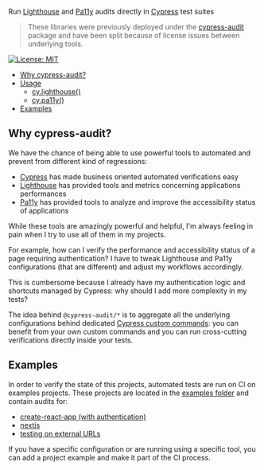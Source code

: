 Run [Lighthouse](https://developers.google.com/web/tools/lighthouse) and [Pa11y](https://github.com/pa11y/pa11y) audits directly in [Cypress](https://cypress.io/) test suites

> These libraries were previously deployed under the [cypress-audit](https://www.npmjs.com/package/cypress-audit) package and have been split because of license issues between underlying tools.

[![License: MIT](https://img.shields.io/badge/License-MIT-yellow.svg)](https://opensource.org/licenses/MIT)

- [Why cypress-audit?](#why-cypress-audit)
- [Usage](#usage)
  - [cy.lighthouse()](./packages/lighthouse/README.md)
  - [cy.pa11y()](./packages/pa11y/README.md)
- [Examples](#examples)

## Why cypress-audit?

We have the chance of being able to use powerful tools to automated and prevent from different kind of regressions:

- [Cypress](https://cypress.io/) has made business oriented automated verifications easy
- [Lighthouse](https://developers.google.com/web/tools/lighthouse) has provided tools and metrics concerning applications performances
- [Pa11y](https://pa11y.org/) has provided tools to analyze and improve the accessibility status of applications

While these tools are amazingly powerful and helpful, I'm always feeling in pain when I try to use all of them in my projects.

For example, how can I verify the performance and accessibility status of a page requiring authentication? I have to tweak Lighthouse and Pa11y configurations (that are different) and adjust my workflows accordingly.

This is cumbersome because I already have my authentication logic and shortcuts managed by Cypress: why should I add more complexity in my tests?

The idea behind `@cypress-audit/*` is to aggregate all the underlying configurations behind dedicated [Cypress custom commands](https://docs.cypress.io/api/cypress-api/custom-commands.html): you can benefit from your own custom commands and you can run cross-cutting verifications directly inside your tests.

## Examples

In order to verify the state of this projects, automated tests are run on CI on examples projects. These projects are located in the [examples folder](./examples) and contain audits for:

- [create-react-app (with authentication)](./examples/cra-authenticated)
- [nextjs](./examples/nextjs)
- [testing on external URLs](./examples/external-url)

If you have a specific configuration or are running using a specific tool, you can add a project example and make it part of the CI process.
